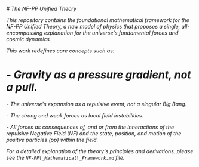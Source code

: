 *# The NF-PP Unified Theory*



*This repository contains the foundational mathematical framework for the NF-PP Unified Theory, a new model of physics that proposes a single, all-encompassing explanation for the universe's fundamental forces and cosmic dynamics.*



*This work redefines core concepts such as:*

# *- Gravity as a pressure gradient, not a pull.*

*- The universe's expansion as a repulsive event, not a singular Big Bang.*

*- The strong and weak forces as local field instabilities.*

*- All forces as consequences of, and or from the inneractions of the repulsive Negative Field (NF) and the state, position, and motion of the positve particles (pp) within the field.*



*For a detailed explanation of the theory's principles and derivations, please see the `NF-PP\_Mathematical\_Framework.md` file.*




